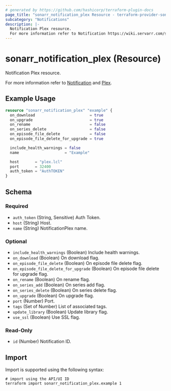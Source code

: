```yaml
---
# generated by https://github.com/hashicorp/terraform-plugin-docs
page_title: "sonarr_notification_plex Resource - terraform-provider-sonarr"
subcategory: "Notifications"
description: |-
  Notification Plex resource.
  For more information refer to Notification https://wiki.servarr.com/sonarr/settings#connect and Plex https://wiki.servarr.com/sonarr/supported#plexserver.
---
```


# sonarr_notification_plex (Resource)

<!-- subcategory:Notifications -->Notification Plex resource.
For more information refer to [Notification](https://wiki.servarr.com/sonarr/settings#connect) and [Plex](https://wiki.servarr.com/sonarr/supported#plexserver).

## Example Usage

```terraform
resource "sonarr_notification_plex" "example" {
  on_download                        = true
  on_upgrade                         = true
  on_rename                          = false
  on_series_delete                   = false
  on_episode_file_delete             = false
  on_episode_file_delete_for_upgrade = true

  include_health_warnings = false
  name                    = "Example"

  host       = "plex.lcl"
  port       = 32400
  auth_token = "AuthTOKEN"
}
```

<!-- schema generated by tfplugindocs -->
## Schema

### Required

- `auth_token` (String, Sensitive) Auth Token.
- `host` (String) Host.
- `name` (String) NotificationPlex name.

### Optional

- `include_health_warnings` (Boolean) Include health warnings.
- `on_download` (Boolean) On download flag.
- `on_episode_file_delete` (Boolean) On episode file delete flag.
- `on_episode_file_delete_for_upgrade` (Boolean) On episode file delete for upgrade flag.
- `on_rename` (Boolean) On rename flag.
- `on_series_add` (Boolean) On series add flag.
- `on_series_delete` (Boolean) On series delete flag.
- `on_upgrade` (Boolean) On upgrade flag.
- `port` (Number) Port.
- `tags` (Set of Number) List of associated tags.
- `update_library` (Boolean) Update library flag.
- `use_ssl` (Boolean) Use SSL flag.

### Read-Only

- `id` (Number) Notification ID.

## Import

Import is supported using the following syntax:

```shell
# import using the API/UI ID
terraform import sonarr_notification_plex.example 1
```

